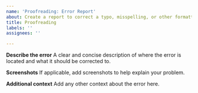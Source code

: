 ```yaml
---
name: 'Proofreading: Error Report'
about: Create a report to correct a typo, misspelling, or other formatting error
title: Proofreading
labels: ''
assignees: ''

---
```


**Describe the error**
A clear and concise description of where the error is located and what it should be corrected to.

**Screenshots**
If applicable, add screenshots to help explain your problem.

**Additional context**
Add any other context about the error here.
